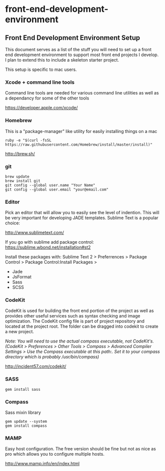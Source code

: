 front-end-development-environment
=================================

## Front End Development Environment Setup

This document serves as a list of the stuff you will need to set up a front end development environment to support most front end projects I develop. I plan to extend this to include a skeleton starter project. 

This setup is specific to mac users.

### Xcode + command line tools
Command line tools are needed for various command line utilities as well as a dependancy for some of the other tools

https://developer.apple.com/xcode/

### Homebrew
This is a "package-manager" like utility for easily installing things on a mac

    ruby -e "$(curl -fsSL https://raw.githubusercontent.com/Homebrew/install/master/install)"

http://brew.sh/

### git

    brew update
    brew install git
    git config --global user.name "Your Name"
    git config --global user.email "your@email.com"


### Editor
Pick an editor that will allow you to easily see the level of indention. This will be very important for developing JADE templates. Sublime Text is a popular choice:

http://www.sublimetext.com/


If you go with sublime add package control:
https://sublime.wbond.net/installation#st2

Install these packages with:
Sublime Text 2 > Preferrences > Package Control > Package Control:Install Packages >

- Jade
- JsFormat
- Sass
- SCSS


### CodeKit
CodeKit is used for building the front end portion of the project as well as provides other useful services such as syntax checking and image optimization.
The CodeKit config file is part of project repository and located at the project root. The folder can be dragged into codekit to create a new project. 

*Note: You will need to use the actual compass executable, not CodeKit's. (CodeKit > Preferences > Other Tools > Compass > Advanced Compiler Settings > Use the Compass executable at this path:. Set it to your compass directory which is probably /usr/bin/compass)*

http://incident57.com/codekit/

### SASS

    gem install sass


### Compass
Sass mixin library

    gem update --system
    gem install compass


[http://compass-style.org/install/]: http://compass-style.org/install/


### MAMP
Easy host configuration. The free version should be fine but not as nice as pro which allows you to configure multiple hosts.

http://www.mamp.info/en/index.html

